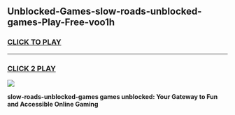 
## Unblocked-Games-slow-roads-unblocked-games-Play-Free-voo1h
<h3>
<a href="https://premium76.site?title=slow-roads-unblocked-games&ref=19M">CLICK TO PLAY</a></h3>
<hr>

<h3>
<a href="https://premium76.site?title=slow-roads-unblocked-games&ref=19M">CLICK 2 PLAY</a>
  
</h3>

<a href="https://premium76.site?title=slow-roads-unblocked-games&ref=19M"><img src="https://clearcache.store/games.png"></a>


**slow-roads-unblocked-games games unblocked: Your Gateway to Fun and Accessible Online Gaming**
